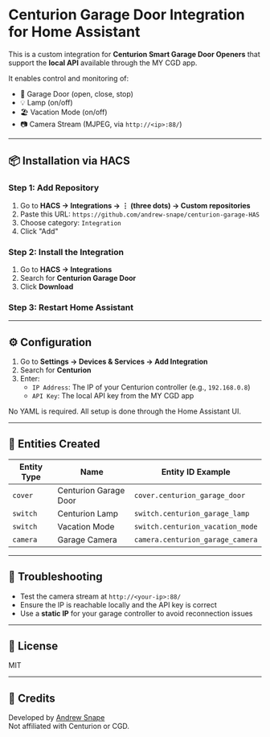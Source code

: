 # Centurion Garage Door Integration for Home Assistant

This is a custom integration for **Centurion Smart Garage Door Openers** that support the **local API** available through the MY CGD app.

It enables control and monitoring of:
- 🚪 Garage Door (open, close, stop)
- 💡 Lamp (on/off)
- 🏖 Vacation Mode (on/off)
- 📷 Camera Stream (MJPEG, via `http://<ip>:88/`)

---

## 📦 Installation via HACS

### Step 1: Add Repository
1. Go to **HACS → Integrations → ⋮ (three dots) → Custom repositories**
2. Paste this URL: `https://github.com/andrew-snape/centurion-garage-HAS`
3. Choose category: `Integration`
4. Click "Add"

### Step 2: Install the Integration
1. Go to **HACS → Integrations**
2. Search for **Centurion Garage Door**
3. Click **Download**

### Step 3: Restart Home Assistant

---

## ⚙️ Configuration

1. Go to **Settings → Devices & Services → Add Integration**
2. Search for **Centurion**
3. Enter:
   - `IP Address`: The IP of your Centurion controller (e.g., `192.168.0.8`)
   - `API Key`: The local API key from the MY CGD app

No YAML is required. All setup is done through the Home Assistant UI.

---

## 🧩 Entities Created

| Entity Type | Name                    | Entity ID Example                  |
|-------------|-------------------------|------------------------------------|
| `cover`     | Centurion Garage Door   | `cover.centurion_garage_door`     |
| `switch`    | Centurion Lamp          | `switch.centurion_garage_lamp`    |
| `switch`    | Vacation Mode           | `switch.centurion_vacation_mode`  |
| `camera`    | Garage Camera           | `camera.centurion_garage_camera`  |

---

## 🧪 Troubleshooting

- Test the camera stream at `http://<your-ip>:88/`
- Ensure the IP is reachable locally and the API key is correct
- Use a **static IP** for your garage controller to avoid reconnection issues

---

## 📜 License

MIT

---

## 🙌 Credits

Developed by [Andrew Snape](https://github.com/andrew-snape)  
Not affiliated with Centurion or CGD.
